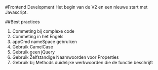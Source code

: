 #Frontend Development
Het begin van de V2 en een nieuwe start met Javascript.

##Best practices
1. Commeting bij complexe code
2. Commeting in het Engels
3. appCmd nameSpace gebruiken
4. Gebruik CamelCase
5. Gebruik geen jQuery
6. Gebruik Zelfstandige Naamwoorden voor Properties
7. Gebruik bij Methods duidelijke werkwoorden die de functie beschrijft


